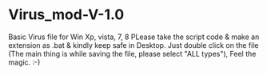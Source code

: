 # Virus_mod-V-1.0
Basic Virus file for Win Xp, vista, 7, 8
PLease take the script code & make an extension as .bat & kindly keep safe in Desktop.
Just double click on the file (The main thing is while saving the file, please select "ALL types"), 
Feel the magic.
:-)
